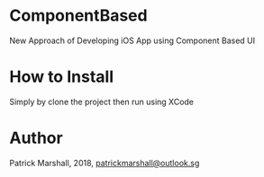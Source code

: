 # ComponentBased

New Approach of Developing iOS App using Component Based UI

# How to Install

Simply by clone the project then run using XCode

# Author

Patrick Marshall, 2018, patrickmarshall@outlook.sg
